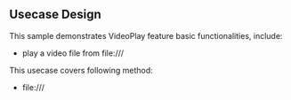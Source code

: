 ## Usecase Design

This sample demonstrates VideoPlay feature basic functionalities, include:

* play a video file from file:///

This usecase covers following method:

* file:///
